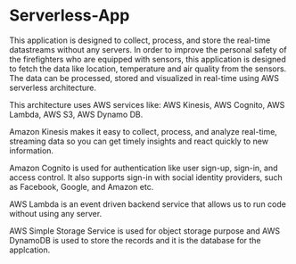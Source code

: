 # Serverless-App

This application is designed to collect, process, and store the real-time datastreams without any servers. In order to improve the personal safety of the firefighters who are equipped with sensors, this application is designed to fetch the data like location, temperature and air quality from the sensors. The data can be processed, stored and visualized in real-time using AWS serverless architecture.

This architecture uses AWS services like: AWS Kinesis, AWS Cognito, AWS Lambda, AWS S3, AWS Dynamo DB. 

Amazon Kinesis makes it easy to collect, process, and analyze real-time, streaming data so you can get timely insights and react quickly to new information. 

Amazon Cognito is used for authentication like user sign-up, sign-in, and access control. It also supports sign-in with social identity providers, such as Facebook, Google, and Amazon etc.

AWS Lambda is an event driven backend service that allows us to run code without using any server.

AWS Simple Storage Service is used for object storage purpose and AWS DynamoDB is used to store the records and it is the database for the applcation.

